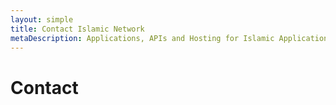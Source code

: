 ```yaml
---
layout: simple
title: Contact Islamic Network
metaDescription: Applications, APIs and Hosting for Islamic Applications
---
```


# Contact
